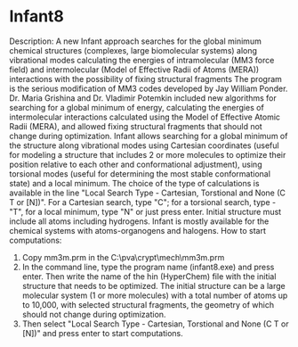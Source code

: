 # Infant8
Description:
A new Infant approach searches for the global minimum chemical structures (complexes, large biomolecular systems) along vibrational modes calculating the energies of intramolecular (MM3 force field) and intermolecular (Model of Effective Radii of Atoms (MERA)) interactions with the possibility of fixing structural fragments
The program is the serious modification of MM3 codes developed by Jay William Ponder. Dr. Maria Grishina and Dr. Vladimir Potemkin included new algorithms for searching for a global minimum of energy, calculating the energies of intermolecular interactions calculated using the Model of Effective Atomic Radii (MERA), and allowed fixing structural fragments that should not change during optimization. Infant allows searching for a global minimum of the structure along vibrational modes using Cartesian coordinates (useful for modeling a structure that includes 2 or more molecules to optimize their position relative to each other and conformational adjustment), using torsional modes (useful for determining the most stable conformational state) and a local minimum. The choice of the type of calculations is available in the line "Local Search Type - Cartesian, Torstional and None (C T or [N])". For a Cartesian search, type "C"; for a torsional search, type - "T", for a local minimum, type "N" or just press enter.
Initial structure must include all atoms including hydrogens. Infant is mostly available for the chemical systems with atoms-organogens and halogens.
How to start computations:
1) Copy mm3m.prm in the C:\pva\crypt\mech\mm3m.prm 
2) In the command line, type the program name (infant8.exe) and press enter. Then write the name of the hin (HyperChem) file with the initial structure that needs to be optimized. The initial structure can be a large molecular system (1 or more molecules) with a total number of atoms up to 10,000, with selected structural fragments, the geometry of which should not change during optimization.
3) Then select "Local Search Type - Cartesian, Torstional and None (C T or [N])" and press enter to start computations.
